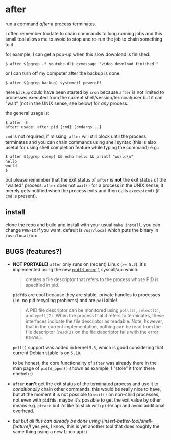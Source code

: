 after
=====

run a command *after* a process terminates.

I often remember too late to chain commands to long running jobs and this small
tool allows me to avoid to stop and re-run the job to chain something to it.

for example, I can get a pop-up when this slow download is finished:

    $ after $(pgrep -f youtube-dl) gxmessage "video download finished!"

or I can turn off my computer after the backup is done:

    $ after $(pgrep backup) systemctl poweroff

here `backup` could have been started by `cron` because `after` is not limited
to processes executed from the current shell/session/terminal/user but it can
"wait" (not in the UNIX sense, see below) for *any* process.

the general usage is:

    $ after -h
    after: usage: after pid [cmd] [cmdargs...]

`cmd` is not required, if missing, `after` will still block until the process
terminates and you can chain commands using shell syntax (this is also useful
for using shell completion feature while typing the command) e.g.:

    $ after $(pgrep sleep) && echo hello && printf "world\n"
    hello
    world
    $

but please remember that the exit status of `after` is **not** the exit status
of the "waited" process: `after` does not `wait()` for a process in the UNIX
sense, it merely gets notified when the process exits and then calls
`execvp(cmd)` (if `cmd` is present).

install
-------

clone the repo and build and install with your usual `make install`. you can
change `PREFIX` if you want, default is `/usr/local` which puts the binary in
`/usr/local/bin`.

BUGS (features?)
----------------

- **NOT PORTABLE!** `after` only runs on (recent) Linux (`>= 5.3`). it's
  implemented using the new [`pidfd_open()`][1] syscall/api which:

  > creates a file descriptor that refers to the process whose PID is specified
  > in pid.

  `pidfd`s are cool because they are stable, private handles to processes (i.e.
  no pid recycling problems) and are `poll`alble!

  > A PID file descriptor can be monitored using `poll(2)`, `select(2)`, and
  > `epoll(7)`.  When the process that it refers to terminates, these interfaces
  > indicate the file descriptor as readable. Note, however, that in the current
  > implementation, nothing can be read from the file descriptor (`read(2)` on
  > the file descriptor fails with the error `EINVAL`).

  `poll()` support was added in kernel `5.3`, which is good considering that
  current Debian stable is on `5.10`.

  to be honest, the core functionality of `after` was already there in the man
  page of `pidfd_open()` shown as example, I "stole" it from there eheheh :)

- `after` **can't** get the exit status of the terminated process and use it to
  *conditionally* chain other commands. this would be really nice to have, but
  at the moment it is not possible to `wait()` on non-child processes, not even
  with `pidfd`s. maybe it's possible to get the exit value by other means e.g.
  `ptrace` but I'd like to stick with `pidfd` api and avoid additional overhead.

- *but but all this can already be done using [insert-better-tool/shell-feature]!*
  yes yes, I know, this is yet another tool that does roughly the same thing
  using a new Linux api :)

[1]: https://man7.org/linux/man-pages/man2/pidfd_open.2.html
